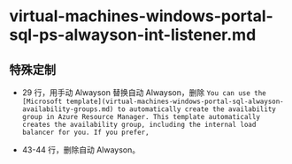 # virtual-machines-windows-portal-sql-ps-alwayson-int-listener.md

## 特殊定制

* 29 行，用手动 Alwayson 替换自动 Alwayson，删除 `You can use the [Microsoft template](virtual-machines-windows-portal-sql-alwayson-availability-groups.md) to automatically create the availability group in Azure Resource Manager. This template automatically creates the availability group, including the internal load balancer for you. If you prefer,`

* 43-44 行，删除自动 Alwayson。